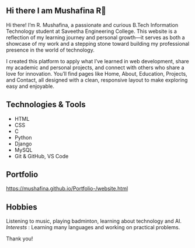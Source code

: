 ## Hi there I am Mushafina R👋

Hi there! I’m R. Mushafina, a passionate and curious B.Tech Information Technology student at Saveetha Engineering College. This website is a reflection of my learning journey and personal growth—it serves as both a showcase of my work and a stepping stone toward building my professional presence in the world of technology.

I created this platform to apply what I’ve learned in web development, share my academic and personal projects, and connect with others who share a love for innovation. You’ll find pages like Home, About, Education, Projects, and Contact, all designed with a clean, responsive layout to make exploring easy and enjoyable.

## Technologies & Tools
- HTML
- CSS
- C
- Python
- Django
- MySQL
- Git & GitHub, VS Code

## Portfolio
https://mushafina.github.io/Portfolio-/website.html

## Hobbies
Listening to music, playing badminton, learning about technology and AI.
*Interests* : Learning many languages and working on practical problems.


Thank you!


